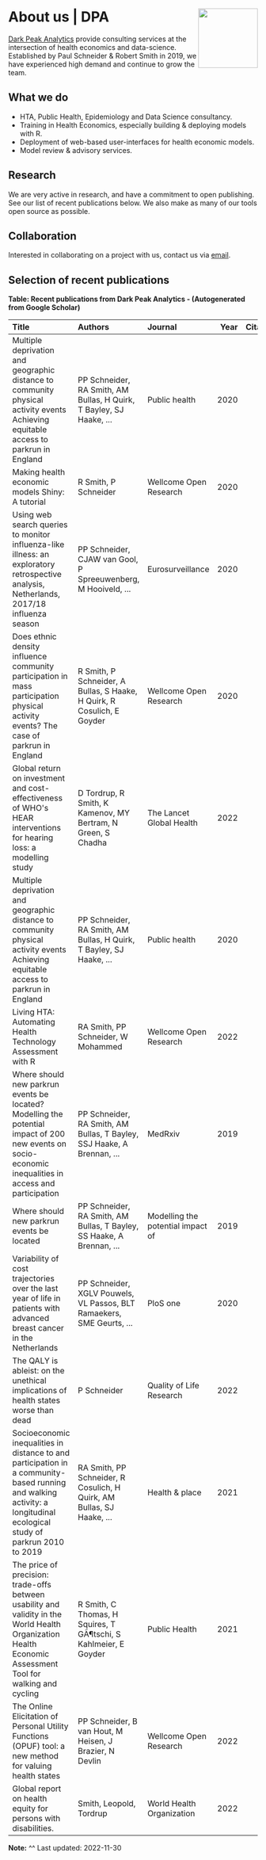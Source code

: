 # About us | DPA <img src="https://github.com/RobertASmith/darkpeak/blob/main/man/figures/logo_concise.PNG" align="right" width="120" />

[Dark Peak Analytics](https://darkpeakanalytics.com/) provide consulting services at the intersection of health economics and data-science.
Established by Paul Schneider & Robert Smith in 2019, we have experienced high demand and continue to grow the team.

## What we do

-  HTA, Public Health, Epidemiology and Data Science consultancy.
-  Training in Health Economics, especially building & deploying models with R.
-  Deployment of web-based user-interfaces for health economic models.
-  Model review & advisory services.

## Research 

We are very active in research, and have a commitment to open publishing.
See our list of recent publications below.
We also make as many of our tools open source as possible.


## Collaboration

Interested in collaborating on a project with us, contact us via [email](contact@darkpeakanalytics.com).


## Selection of recent publications

**Table: Recent publications from Dark Peak Analytics - (Autogenerated from Google Scholar)**

|Title                                                                                                                                                                  |Authors                                                                |Journal                           | Year| Citations|
|:----------------------------------------------------------------------------------------------------------------------------------------------------------------------|:----------------------------------------------------------------------|:---------------------------------|----:|---------:|
|Multiple deprivation and geographic distance to community physical activity events Achieving equitable access to parkrun in England                                    |PP Schneider, RA Smith, AM Bullas, H Quirk, T Bayley, SJ Haake, ...    |Public health                     | 2020|        15|
|Making health economic models Shiny: A tutorial                                                                                                                        |R Smith, P Schneider                                                   |Wellcome Open Research            | 2020|        13|
|Using web search queries to monitor influenza-like illness: an exploratory retrospective analysis, Netherlands, 2017/18 influenza season                               |PP Schneider, CJAW van Gool, P Spreeuwenberg, M Hooiveld, ...          |Eurosurveillance                  | 2020|        13|
|Does ethnic density influence community participation in mass participation physical activity events? The case of parkrun in England                                   |R Smith, P Schneider, A Bullas, S Haake, H Quirk, R Cosulich, E Goyder |Wellcome Open Research            | 2020|         9|
|Global return on investment and cost-effectiveness of WHO's HEAR interventions for hearing loss: a modelling study                                                     |D Tordrup, R Smith, K Kamenov, MY Bertram, N Green, S Chadha           |The Lancet Global Health          | 2022|         8|
|Multiple deprivation and geographic distance to community physical activity events Achieving equitable access to parkrun in England                                    |PP Schneider, RA Smith, AM Bullas, H Quirk, T Bayley, SJ Haake, ...    |Public health                     | 2020|         8|
|Living HTA: Automating Health Technology Assessment with R                                                                                                             |RA Smith, PP Schneider, W Mohammed                                     |Wellcome Open Research            | 2022|         5|
|Where should new parkrun events be located? Modelling the potential impact of 200 new events on socio-economic inequalities in access and participation                |PP Schneider, RA Smith, AM Bullas, T Bayley, SSJ Haake, A Brennan, ... |MedRxiv                           | 2019|         5|
|Where should new parkrun events be located                                                                                                                             |PP Schneider, RA Smith, AM Bullas, T Bayley, SS Haake, A Brennan, ...  |Modelling the potential impact of | 2019|         5|
|Variability of cost trajectories over the last year of life in patients with advanced breast cancer in the Netherlands                                                 |PP Schneider, XGLV Pouwels, VL Passos, BLT Ramaekers, SME Geurts, ...  |PloS one                          | 2020|         4|
|The QALY is ableist: on the unethical implications of health states worse than dead                                                                                    |P Schneider                                                            |Quality of Life Research          | 2022|         3|
|Socioeconomic inequalities in distance to and participation in a community-based running and walking activity: a longitudinal ecological study of parkrun 2010 to 2019 |RA Smith, PP Schneider, R Cosulich, H Quirk, AM Bullas, SJ Haake, ...  |Health & place                    | 2021|         3|
|The price of precision: trade-offs between usability and validity in the World Health Organization Health Economic Assessment Tool for walking and cycling             |R Smith, C Thomas, H Squires, T GÃ¶tschi, S Kahlmeier, E Goyder         |Public Health                     | 2021|         3|
|The Online Elicitation of Personal Utility Functions (OPUF) tool: a new method for valuing health states                                                               |PP Schneider, B van Hout, M Heisen, J Brazier, N Devlin                |Wellcome Open Research            | 2022|         2|
|Global report on health equity for persons with disabilities.          | Smith, Leopold, Tordrup          | World Health Organization       | 2022| 3 |

__Note:__
^^ Last updated: 2022-11-30
